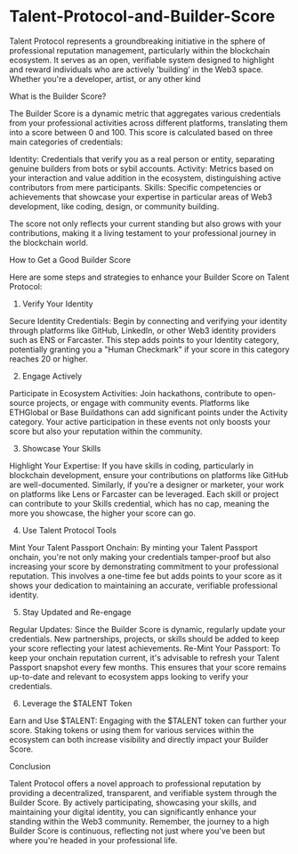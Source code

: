 # Talent-Protocol-and-Builder-Score
Talent Protocol represents a groundbreaking initiative in the sphere of professional reputation management, particularly within the blockchain ecosystem. It serves as an open, verifiable system designed to highlight and reward individuals who are actively 'building' in the Web3 space. Whether you're a developer, artist, or any other kind 

What is the Builder Score?

The Builder Score is a dynamic metric that aggregates various credentials from your professional activities across different platforms, translating them into a score between 0 and 100. This score is calculated based on three main categories of credentials:

Identity: Credentials that verify you as a real person or entity, separating genuine builders from bots or sybil accounts. 
Activity: Metrics based on your interaction and value addition in the ecosystem, distinguishing active contributors from mere participants.
Skills: Specific competencies or achievements that showcase your expertise in particular areas of Web3 development, like coding, design, or community building.

The score not only reflects your current standing but also grows with your contributions, making it a living testament to your professional journey in the blockchain world.

How to Get a Good Builder Score

Here are some steps and strategies to enhance your Builder Score on Talent Protocol:

1. Verify Your Identity

Secure Identity Credentials: Begin by connecting and verifying your identity through platforms like GitHub, LinkedIn, or other Web3 identity providers such as ENS or Farcaster. This step adds points to your Identity category, potentially granting you a "Human Checkmark" if your score in this category reaches 20 or higher.


2. Engage Actively

Participate in Ecosystem Activities: Join hackathons, contribute to open-source projects, or engage with community events. Platforms like ETHGlobal or Base Buildathons can add significant points under the Activity category. Your active participation in these events not only boosts your score but also your reputation within the community.


3. Showcase Your Skills

Highlight Your Expertise: If you have skills in coding, particularly in blockchain development, ensure your contributions on platforms like GitHub are well-documented. Similarly, if you're a designer or marketer, your work on platforms like Lens or Farcaster can be leveraged. Each skill or project can contribute to your Skills credential, which has no cap, meaning the more you showcase, the higher your score can go.


4. Use Talent Protocol Tools

Mint Your Talent Passport Onchain: By minting your Talent Passport onchain, you're not only making your credentials tamper-proof but also increasing your score by demonstrating commitment to your professional reputation. This involves a one-time fee but adds points to your score as it shows your dedication to maintaining an accurate, verifiable professional identity.


5. Stay Updated and Re-engage

Regular Updates: Since the Builder Score is dynamic, regularly update your credentials. New partnerships, projects, or skills should be added to keep your score reflecting your latest achievements. 
Re-Mint Your Passport: To keep your onchain reputation current, it's advisable to refresh your Talent Passport snapshot every few months. This ensures that your score remains up-to-date and relevant to ecosystem apps looking to verify your credentials.


6. Leverage the $TALENT Token

Earn and Use $TALENT: Engaging with the $TALENT token can further your score. Staking tokens or using them for various services within the ecosystem can both increase visibility and directly impact your Builder Score.


Conclusion

Talent Protocol offers a novel approach to professional reputation by providing a decentralized, transparent, and verifiable system through the Builder Score. By actively participating, showcasing your skills, and maintaining your digital identity, you can significantly enhance your standing within the Web3 community. Remember, the journey to a high Builder Score is continuous, reflecting not just where you've been but where you're headed in your professional life.
